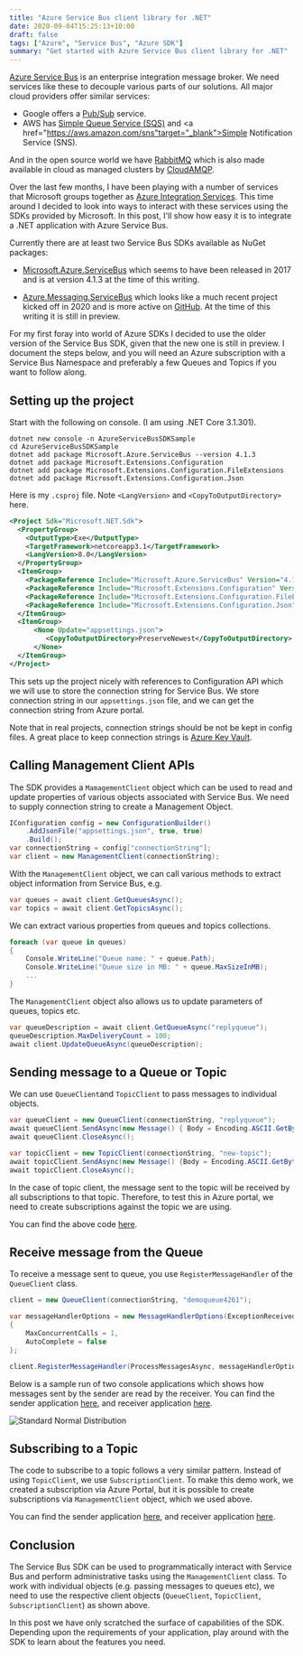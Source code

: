 ```yaml
---
title: "Azure Service Bus client library for .NET"
date: 2020-09-04T15:25:13+10:00
draft: false
tags: ["Azure", "Service Bus", "Azure SDK"]
summary: "Get started with Azure Service Bus client library for .NET"
---
```

<a target="_blank" href="https://docs.microsoft.com/en-us/azure/service-bus-messaging/">Azure Service Bus</a> is an enterprise integration message broker.  We need services like these to decouple various parts of our solutions.  All major cloud providers offer similar services:

* Google offers a <a href="https://cloud.google.com/pubsub/docs" target="_blank">Pub/Sub</a> service.
* AWS has <a href="https://aws.amazon.com/sqs/" target="_blank">Simple Queue Service (SQS)</a> and <a href="https://aws.amazon.com/sns"target="_blank">Simple Notification Service (SNS)</a>.

And in the open source world we have <a href="https://www.rabbitmq.com/" target="_blank">RabbitMQ</a> which is also made available in cloud as managed clusters by <a href="https://www.cloudamqp.com/" target="_blank">CloudAMQP</a>.

Over the last few months, I have been playing with a number of services that Microsoft groups together as <a href="https://azure.microsoft.com/en-us/resources/azure-integration-services/" target="_blank">Azure Integration Services</a>.  This time around I decided to look into ways to interact with these services using the SDKs provided by Microsoft.  In this post, I'll show how easy it is to integrate a .NET application with Azure Service Bus.

Currently there are at least two Service Bus SDKs available as NuGet packages:

* <a href="https://www.nuget.org/packages/Microsoft.Azure.ServiceBus/" _target="blank">Microsoft.Azure.ServiceBus</a> which seems to have been released in 2017 and is at version 4.1.3 at the time of this writing.

* <a href="https://www.nuget.org/packages/Azure.Messaging.ServiceBus/" _target="blank">Azure.Messaging.ServiceBus</a> which looks like a much recent project kicked off in 2020 and is more active on <a href="https://github.com/Azure/azure-sdk-for-net/tree/Azure.Messaging.ServiceBus_7.0.0-preview.6/sdk/servicebus" _target="blank">GitHub</a>.  At the time of this writing it is still in preview.

For my first foray into world of Azure SDKs I decided to use the older version of the Service Bus SDK, given that the new one is still in preview.  I document the steps below, and you will need an Azure subscription with a Service Bus Namespace and preferably a few Queues and Topics if you want to follow along.

## Setting up the project

Start with the following on console.  (I am using .NET Core 3.1.301).
```code
dotnet new console -n AzureServiceBusSDKSample
cd AzureServiceBusSDKSample
dotnet add package Microsoft.Azure.ServiceBus --version 4.1.3
dotnet add package Microsoft.Extensions.Configuration
dotnet add package Microsoft.Extensions.Configuration.FileExtensions
dotnet add package Microsoft.Extensions.Configuration.Json
```
Here is my ``.csproj`` file.  Note ``<LangVersion>`` and ``<CopyToOutputDirectory>`` here.
```xml
<Project Sdk="Microsoft.NET.Sdk">
  <PropertyGroup>
    <OutputType>Exe</OutputType>
    <TargetFramework>netcoreapp3.1</TargetFramework>
    <LangVersion>8.0</LangVersion>
  </PropertyGroup>
  <ItemGroup>
    <PackageReference Include="Microsoft.Azure.ServiceBus" Version="4.1.3" />
    <PackageReference Include="Microsoft.Extensions.Configuration" Version="3.1.7" />
    <PackageReference Include="Microsoft.Extensions.Configuration.FileExtensions" Version="3.1.7" />
    <PackageReference Include="Microsoft.Extensions.Configuration.Json" Version="3.1.7" />
  </ItemGroup>
  <ItemGroup>
      <None Update="appsettings.json">
         <CopyToOutputDirectory>PreserveNewest</CopyToOutputDirectory>
      </None>
  </ItemGroup>
</Project>
```
This sets up the project nicely with references to Configuration API which we will use to store the connection string for Service Bus.  We store connection string in our ``appsettings.json`` file, and we can get the connection string from Azure portal.

Note that in real projects, connection strings should be not be kept in config files.  A great place to keep connection strings is <a href="https://docs.microsoft.com/en-us/azure/key-vault/general/" target="_blank">Azure Key Vault</a>.

## Calling Management Client APIs
The SDK provides a ``MamagementClient`` object which can be used to read and update properties of various objects associated with Service Bus.  We need to supply connection string to create a Management Object.
```C#
IConfiguration config = new ConfigurationBuilder()
    .AddJsonFile("appsettings.json", true, true)
    .Build();
var connectionString = config["connectionString"];
var client = new ManagementClient(connectionString); 
```
With the ``ManagementClient`` object, we can call various methods to extract object information from Service Bus, e.g.

```C#
var queues = await client.GetQueuesAsync();
var topics = await client.GetTopicsAsync();
```
We can extract various properties from queues and topics collections.
```C#
foreach (var queue in queues)
{
    Console.WriteLine("Queue name: " + queue.Path);
    Console.WriteLine("Queue size in MB: " + queue.MaxSizeInMB);
    ...
}
```
The ``ManagementClient`` object also allows us to update parameters of queues, topics etc.
```C#
var queueDescription = await client.GetQueueAsync("replyqueue");
queueDescription.MaxDeliveryCount = 100;
await client.UpdateQueueAsync(queueDescription);
```
## Sending message to a Queue or Topic
We can use ``QueueClient``and ``TopicClient`` to pass messages to individual objects.

```C#
var queueClient = new QueueClient(connectionString, "replyqueue");  
await queueClient.SendAsync(new Message() { Body = Encoding.ASCII.GetBytes("Hello queue again")});
await queueClient.CloseAsync();

var topicClient = new TopicClient(connectionString, "new-topic"); 
await topicClient.SendAsync(new Message() {Body = Encoding.ASCII.GetBytes("Hello topic agian")});
await topicClient.CloseAsync();
```
In the case of topic client, the message sent to the topic will be received by all subscriptions to that topic.  Therefore, to test this in Azure portal, we need to create subscriptions against the topic we are using.

You can find the above code <a href="https://github.com/salmanalibanani/AzureServiceBusSDKSample" target="_blank">here</a>.


## Receive message from the Queue

To receive a message sent to queue, you use ``RegisterMessageHandler`` of the ``QueueClient`` class.  
```C#
client = new QueueClient(connectionString, "demoqueue4261");  

var messageHandlerOptions = new MessageHandlerOptions(ExceptionReceivedHandler)
{
    MaxConcurrentCalls = 1,
    AutoComplete = false
};

client.RegisterMessageHandler(ProcessMessagesAsync, messageHandlerOptions);

```

Below is a sample run of two console applications which shows how messages sent by the sender are read by the receiver.  You can find the sender application <a href="https://github.com/salmanalibanani/AzureServiceBusQueueSend" target="_blank">here</a>, and receiver application <a href="https://github.com/salmanalibanani/AzureServiceBusQueueReceive" target="_blank">here</a>.

![Standard Normal Distribution](/img/azure-service-bus-client-library-for-dot-net/pic.png)

## Subscribing to a Topic
The code to subscribe to a topic follows a very similar pattern.  Instead of using ``TopicClient``, we use ``SubscriptionClient``.  To make this demo work, we created a subscription via Azure Portal, but it is possible to create subscriptions via ``ManagementClient`` object, which we used above. 

You can find the sender application <a href="https://github.com/salmanalibanani/AzureServiceBusTopicSend" target="_blank">here</a>, and receiver application <a href="https://github.com/salmanalibanani/AzureServiceBusTopicReceive" target="_blank">here</a>.

## Conclusion
The Service Bus SDK can be used to programmatically interact with Service Bus and perform administrative tasks using the ``ManagementClient`` class.  To work with individual objects (e.g. passing messages to queues etc), we need to use the respective client objects (``QueueClient``, ``TopicClient``, ``SubscriptionClient``) as shown above.

In this post we have only scratched the surface of capabilities of the SDK.  Depending upon the requirements of your application, play around with the SDK to learn about the features you need.  


